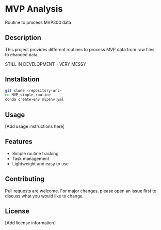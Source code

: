 # MVP Analysis

Routine to process MVP300 data

## Description

This project provides different routines to process MVP data from raw files to ehanced data

STILL IN DEVELOPMENT - VERY MESSY


## Installation

```bash
git clone <repository-url>
cd MVP_simple_routine
conda create-env mvpenv.yml
```

## Usage

[Add usage instructions here]

## Features

- Simple routine tracking
- Task management
- Lightweight and easy to use

## Contributing

Pull requests are welcome. For major changes, please open an issue first to discuss what you would like to change.

## License

[Add license information]